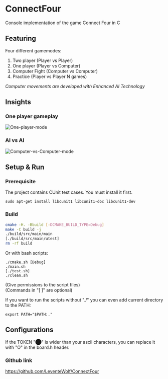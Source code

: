 # ConnectFour
Console implementation of the game Connect Four in C

## Featuring

Four different gamemodes:

1. Two player     (Player vs Player)
2. One player     (Player vs Computer)
3. Computer Fight (Computer vs Computer)
4. Practice       (Player vs Player N games)

*Computer movements are developed with Enhanced AI Technology*

## Insights

### One player gameplay

![One-player-mode](https://user-images.githubusercontent.com/38537285/153905818-e1f825de-03aa-4111-bc4a-4c04949a7a96.gif)

### AI vs AI

![Computer-vs-Computer-mode](https://user-images.githubusercontent.com/38537285/153906127-fd3b0732-efd9-4f1c-8768-1f1933c69f33.gif)

  
## Setup & Run

### Prerequisite

The project contains CUnit test cases. You must install it first. <br>

```shell
sudo apt-get install libcunit1 libcunit1-doc libcunit1-dev
```

### Build

```sh
cmake -H. -Bbuild [-DCMAKE_BUILD_TYPE=Debug]
make -C build -j
./build/src/main/main
[./build/src/main/utest]
rm -rf build
```

Or with bash scripts:
```shell
./cmake.sh [Debug]
./main.sh
[./test.sh]
./clean.sh
```

(Give permissions to the script files) <br>
(Commands in "[ ]" are optional)

If you want to run the scripts without "./" you can even add current directory to the PATH:
```shell
export PATH="$PATH:."
```

## Configurations

If the TOKEN "⬤" is wider than your ascii characters, you can replace it with "O" in the board.h header.

### Github link
https://github.com/LeventeWolf/ConnectFour
